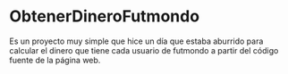 # ObtenerDineroFutmondo
Es un proyecto muy simple que hice un día que estaba aburrido para calcular el dinero que tiene cada usuario de futmondo a partir del código fuente de la página web.
